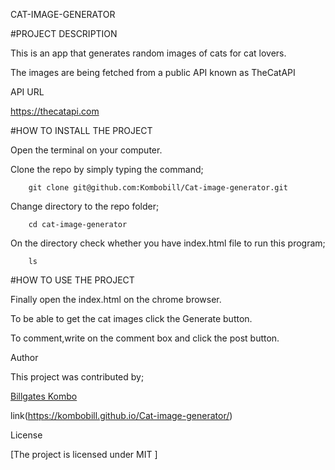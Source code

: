 CAT-IMAGE-GENERATOR


#PROJECT DESCRIPTION


This is an app that generates random images of cats for cat lovers.


The images are being fetched from a public API known as TheCatAPI


API URL


https://thecatapi.com


#HOW TO INSTALL THE PROJECT


Open the terminal on your computer.


Clone the repo by simply typing the command;


        git clone git@github.com:Kombobill/Cat-image-generator.git


Change directory to the repo folder;


        cd cat-image-generator


On the directory check whether you have index.html file to run this program;


        ls


#HOW TO USE THE PROJECT


Finally open the index.html on the chrome browser.


To be able to get the cat images click the Generate button.


To comment,write on the comment box and click the post button.


Author


This project was contributed by;


[Billgates Kombo](https://github.com/Kombobill/Cat-image-generator)
 
 link(https://kombobill.github.io/Cat-image-generator/)

License


[The project is licensed under MIT ]